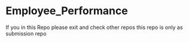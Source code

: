 # Employee_Performance
If you in this Repo please exit and check other repos this repo is only  as submission repo
